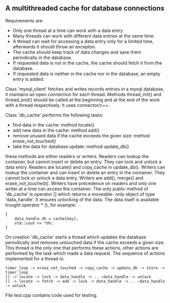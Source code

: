 
## A multithreaded cache for database connections ##

Requirements are:

 - Only one thread at a time can work with a data entry.
 - Many threads can work with different data entries at the same time.
 - A thread can wait for accessing a data entry only for a limited time,
   afterwards it should throw an excepton.
 - The cache should keep track of data changes and save them periodically
   in the database.
 - If requested data is not in the cache, the cache should fetch it
   from the database.
 - If requested data is neither in the cache nor in the database,
   an empty entry is added.

Class 'mysql_client' fetches and writes records entries in a mysql database,
it mantains an open connection for each thread. Methods thread_init() and
thread_end() should be called at the beginning and at the end of the work
with a thread respectively. It uses connector/c++.

Class 'db_cache' performs the following tasks:

 - find data in the cache: method locate()
 - add new data in the cache: method add()
 - remove unused data if the cache exceeds the given size:
   method erase_not_touched()
 - take the data for database update: method update_db()

these methods are either readers or writers.
Readers can lookup the container, but cannot insert or delete an entry. They
can lock and unlock a data entry. Readers are locate() and copy_cache in update_db().
Writers can lookup the container and can insert or delete an entry in the
container. They cannot lock or unlock a data entry. Writers are add(),
merge() and erase_not_touched().
Writers have precedence on readers and only one writer at a time can access
the container.
The only public method of 'db_cache' is operator [] which returns a moveable-
only object of type 'data_handle'. It ensures unlocking of the data. The
data itself is available trought operator * (), for example:

    {
        data_handle dh = cache[key];
        std::cout << *dh;
    }

On creation 'db_cache' starts a thread which updates the database
periodically and removes untouched data if the cache exceeds a given size.
This thread is the only one that performs these actions, other actions are
performed by the task which made a data request. The sequence of actions
implemented for a thread is:

    timer_loop -> erase_not_touched -> copy_cache -> update_db -> store -> timer_loop
    [] -> locate -> lock -> data_handle -> .. ~data_handle -> unlock
    [] -> locate -> fetch -> add -> lock -> data_handle -> .. ~data_handle -> unlock

File test.cpp contains code used for testing.

